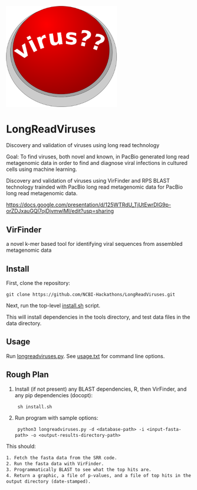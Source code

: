 <img src="./images/virus-button.png" width="300">

# LongReadViruses

Discovery and validation of viruses using long read technology

Goal: To find viruses, both novel and known, in PacBio generated long read metagenomic data in order to find and diagnose viral infections in cultured cells using machine learning. 

Discovery and validation of viruses using VirFinder and RPS BLAST technology trainded with PacBio long read metagenomic data for PacBio long read metagenomic data. 

https://docs.google.com/presentation/d/125WTRdU_TjUtEwrDlG9p-orZDJxauGQl7ojDjvmwlMI/edit?usp=sharing

VirFinder
---------
 a novel k-mer based tool for identifying viral sequences from assembled metagenomic data

Install
-------

First, clone the repository:

    git clone https://github.com/NCBI-Hackathons/LongReadViruses.git

Next, run the top-level [install.sh][1] script.

This will install dependencies in the tools directory, and test data files in the data directory.

Usage
-----

Run [longreadviruses.py][2]. See [usage.txt][3] for command line options.

[1]: install.sh
[2]: longreadviruses.py
[3]: usage.txt

Rough Plan
----------

1. Install (if not present) any BLAST dependencies, R, then VirFinder, and any pip dependencies (docopt):

        sh install.sh

2. Run program with sample options:

        python3 longreadviruses.py -d <database-path> -i <input-fasta-path> -o <output-results-directory-path>

This should:

    1. Fetch the fasta data from the SRR code.
    2. Run the fasta data with VirFinder.
    3. Programmatically BLAST to see what the top hits are.
    4. Return a graphic, a file of p-values, and a file of top hits in the output directory (date-stamped).
